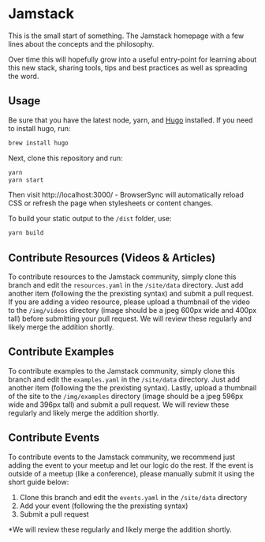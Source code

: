 # Jamstack

This is the small start of something. The Jamstack homepage with a few lines about the concepts and the philosophy.

Over time this will hopefully grow into a useful entry-point for learning about this new stack, sharing tools, tips and best practices as well as spreading the word.

## Usage

Be sure that you have the latest node, yarn, and [Hugo](https://gohugo.io/) installed. If you need to install hugo, run:

```bash
brew install hugo
```

Next, clone this repository and run:

```bash
yarn
yarn start
```

Then visit http://localhost:3000/ - BrowserSync will automatically reload CSS or
refresh the page when stylesheets or content changes.

To build your static output to the `/dist` folder, use:

```bash
yarn build
```

## Contribute Resources (Videos & Articles)

To contribute resources to the Jamstack community, simply clone this branch and edit the `resources.yaml` in the `/site/data` directory. Just add another item (following the the prexisting syntax) and submit a pull request. If you are adding a video resource, please upload a thumbnail of the video to the `/img/videos` directory (image should be a jpeg 600px wide and 400px tall) before submitting your pull request. We will review these regularly and likely merge the addition shortly.

## Contribute Examples

To contribute examples to the Jamstack community, simply clone this branch and edit the `examples.yaml` in the `/site/data` directory. Just add another item (following the the prexisting syntax). Lastly, upload a thumbnail of the site to the `/img/examples` directory (image should be a jpeg 596px wide and 396px tall) and submit a pull request. We will review these regularly and likely merge the addition shortly.

## Contribute Events

To contribute events to the Jamstack community, we recommend just adding the event to your meetup and let our logic do the rest. If the event is outside of a meetup (like a conference), please manually submit it using the short guide below:

1. Clone this branch and edit the `events.yaml` in the `/site/data` directory
2. Add your event (following the the prexisting syntax)
3. Submit a pull request

*We will review these regularly and likely merge the addition shortly.
